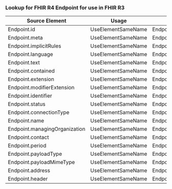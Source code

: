 ### Lookup for FHIR R4 Endpoint for use in FHIR R3

| Source Element | Usage | Target |
| -------------- | ----- | ------ |
| Endpoint.id | UseElementSameName | Endpoint.id |
| Endpoint.meta | UseElementSameName | Endpoint.meta |
| Endpoint.implicitRules | UseElementSameName | Endpoint.implicitRules |
| Endpoint.language | UseElementSameName | Endpoint.language |
| Endpoint.text | UseElementSameName | Endpoint.text |
| Endpoint.contained | UseElementSameName | Endpoint.contained |
| Endpoint.extension | UseElementSameName | Endpoint.extension |
| Endpoint.modifierExtension | UseElementSameName | Endpoint.modifierExtension |
| Endpoint.identifier | UseElementSameName | Endpoint.identifier |
| Endpoint.status | UseElementSameName | Endpoint.status |
| Endpoint.connectionType | UseElementSameName | Endpoint.connectionType |
| Endpoint.name | UseElementSameName | Endpoint.name |
| Endpoint.managingOrganization | UseElementSameName | Endpoint.managingOrganization |
| Endpoint.contact | UseElementSameName | Endpoint.contact |
| Endpoint.period | UseElementSameName | Endpoint.period |
| Endpoint.payloadType | UseElementSameName | Endpoint.payloadType |
| Endpoint.payloadMimeType | UseElementSameName | Endpoint.payloadMimeType |
| Endpoint.address | UseElementSameName | Endpoint.address |
| Endpoint.header | UseElementSameName | Endpoint.header |
